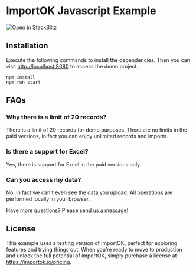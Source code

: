 # ImportOK Javascript Example

[![Open in StackBlitz](https://developer.stackblitz.com/img/open_in_stackblitz.svg)](https://stackblitz.com/github/importok/javascript-example?file=index.html)

## Installation

Execute the following commands to install the dependencies. Then you can visit [http://localhost:8080](http://localhost:8080) to access the demo project.

```
npm install
npm run start
```

## FAQs

### Why there is a limit of 20 records?
There is a limit of 20 records for demo purposes. There are no limits in the paid versions, in fact you can enjoy unlimited records and imports.

### Is there a support for Excel?

Yes, there is support for Excel in the paid versions only.

### Can you access my data?

No, in fact we can't even see the data you upload. All operations are performed locally in your browser.

Have more questions? Please [send us a message](https://importok.io/chat)!

## License

This example uses a testing version of importOK, perfect for exploring features and trying things out. When you’re ready to move to production and unlock the full potential of importOK, simply purchase a license at https://importok.io/pricing. 